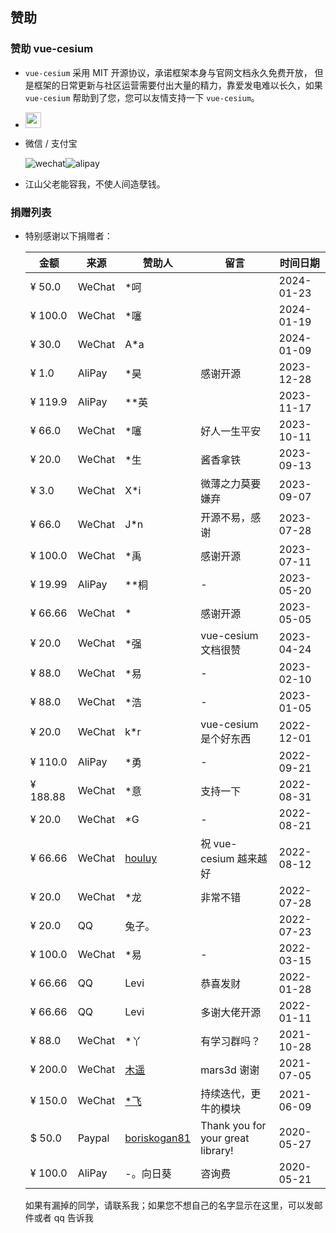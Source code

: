 <!--
 * @Author: zouyaoji@https://github.com/zouyaoji
 * @Date: 2021-07-13 09:06:45
 * @LastEditTime: 2024-01-23 17:17:03
 * @LastEditors: zouyaoji 370681295@qq.com
 * @Description:
 * @FilePath: \vue-cesium\website\docs\zh-CN\donations.md
-->

## 赞助

### 赞助 vue-cesium

- `vue-cesium` 采用 MIT 开源协议，承诺框架本身与官网文档永久免费开放， 但是框架的日常更新与社区运营需要付出大量的精力，靠爱发电难以长久，如果 `vue-cesium` 帮助到了您，您可以友情支持一下 `vue-cesium`。

- <a href="https://www.paypal.me/zouyaoji" target="_blank"><img src="https://zouyaoji.top/vue-cesium/images/paypal.png" style="height:25px;" /></a>

- 微信 / 支付宝

  <div style="display: flex">
    <img alt="wechat" title="wechat" src="https://zouyaoji.top/vue-cesium/images/wechat.png">
    <img alt="alipay" title="alipay" src="https://zouyaoji.top/vue-cesium/images/alipay.png">
  </div>

- 江山父老能容我，不使人间造孽钱。

### 捐赠列表

- 特别感谢以下捐赠者：

  | 金额     | 来源   | 赞助人                                          | 留言                              | 时间日期       |
  | -------- | ------ | ----------------------------------------------- | --------------------------------- | ---------- |
  | ¥ 50.0   | WeChat | \*呵                                            |                                   | 2024-01-23 |
  | ¥ 100.0  | WeChat | \*噻                                            |                                   | 2024-01-19 |
  | ¥ 30.0   | WeChat | A\*a                                            |                                   | 2024-01-09 |
  | ¥ 1.0    | AliPay | \*昊                                            | 感谢开源                          | 2023-12-28 |
  | ¥ 119.9  | AliPay | \*\*英                                          |                                   | 2023-11-17 |
  | ¥ 66.0   | WeChat | \*噻                                            | 好人一生平安                      | 2023-10-11 |
  | ¥ 20.0   | WeChat | \*生                                            | 酱香拿铁                          | 2023-09-13 |
  | ¥ 3.0    | WeChat | X\*i                                            | 微薄之力莫要嫌弃                  | 2023-09-07 |
  | ¥ 66.0   | WeChat | J\*n                                            | 开源不易，感谢                    | 2023-07-28 |
  | ¥ 100.0  | WeChat | \*禹                                            | 感谢开源                          | 2023-07-11 |
  | ¥ 19.99  | AliPay | \*\*桐                                          | -                                 | 2023-05-20 |
  | ¥ 66.66  | WeChat | \*                                              | 感谢开源                          | 2023-05-05 |
  | ¥ 20.0   | WeChat | \*强                                            | vue-cesium 文档很赞               | 2023-04-24 |
  | ¥ 88.0   | WeChat | \*易                                            | -                                 | 2023-02-10 |
  | ¥ 88.0   | WeChat | \*浩                                            | -                                 | 2023-01-05 |
  | ¥ 20.0   | WeChat | k\*r                                            | vue-cesium 是个好东西             | 2022-12-01 |
  | ¥ 110.0  | AliPay | \*勇                                            | -                                 | 2022-09-21 |
  | ¥ 188.88 | WeChat | \*意                                            | 支持一下                          | 2022-08-31 |
  | ¥ 20.0   | WeChat | \*G                                             | -                                 | 2022-08-21 |
  | ¥ 66.66  | WeChat | [houluy](https://github.com/houluy)             | 祝 vue-cesium 越来越好            | 2022-08-12 |
  | ¥ 20.0   | WeChat | \*龙                                            | 非常不错                          | 2022-07-28 |
  | ¥ 20.0   | QQ     | 兔子。                                          |                                   | 2022-07-23 |
  | ¥ 100.0  | WeChat | \*易                                            | -                                 | 2022-03-15 |
  | ¥ 66.66  | QQ     | Levi                                            | 恭喜发财                          | 2022-01-28 |
  | ¥ 66.66  | QQ     | Levi                                            | 多谢大佬开源                      | 2022-01-11 |
  | ¥ 88.0   | WeChat | \*丫                                            | 有学习群吗？                      | 2021-10-28 |
  | ¥ 200.0  | WeChat | [木遥](https://github.com/muyao1987)            | mars3d 谢谢                       | 2021-07-05 |
  | ¥ 150.0  | WeChat | [\*飞](https://github.com/ZephyrTan)            | 持续迭代，更牛的模块              | 2021-06-09 |
  | $ 50.0   | Paypal | [boriskogan81](https://github.com/boriskogan81) | Thank you for your great library! | 2020-05-27 |
  | ¥ 100.0  | AliPay | -。向日葵                                       | 咨询费                            | 2020-05-21 |

  如果有漏掉的同学，请联系我；如果您不想自己的名字显示在这里，可以发邮件或者 qq 告诉我
